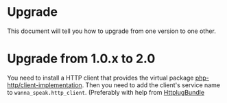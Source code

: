# Upgrade

This document will tell you how to upgrade from one version to one other. 

# Upgrade from 1.0.x to 2.0

You need to install a HTTP client that provides the virtual package 
[php-http/client-implementation](https://packagist.org/providers/php-http/client-implementation).
Then you need to add the client's service name to `wanna_speak.http_client`. (Preferably with help from [HttplugBundle](https://github.com/php-http/HttplugBundle)
